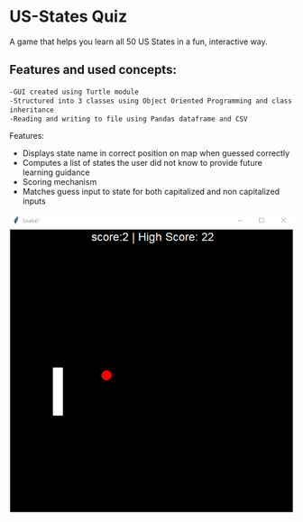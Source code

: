 # US-States Quiz
A game that helps you learn all 50 US States in a fun, interactive way.

## Features and used concepts:

    -GUI created using Turtle module
    -Structured into 3 classes using Object Oriented Programming and class inheritance
    -Reading and writing to file using Pandas dataframe and CSV

Features:
- Displays state name in correct position on map when guessed correctly
- Computes a list of states the user did not know to provide future learning guidance
- Scoring mechanism
- Matches guess input to state for both capitalized and non capitalized inputs


![](https://github.com/tudorobretin/Snake-Game/blob/readme/Snake.gif)

